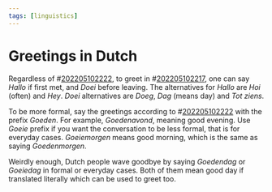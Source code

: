 ```yaml
---
tags: [linguistics]
---
```


# Greetings in Dutch

Regardless of #[202205102222](202205102222.md), to greet in #[202205102217](202205102217.md), one can say
*Hallo* if first met, and *Doei* before leaving. The alternatives for *Hallo*
are *Hoi* (often) and *Hey*. *Doei* alternatives are *Doeg*, *Dag* (means day)
and *Tot ziens*.

To be more formal, say the greetings according to #[202205102222](202205102222.md) with the
prefix *Goeden*. For example, *Goedenavond*, meaning good evening. Use *Goeie*
prefix if you want the conversation to be less formal, that is for everyday
cases. *Goeiemorgen* means good morning, which is the same as saying
*Goedenmorgen*.

Weirdly enough, Dutch people wave goodbye by saying *Goedendag* or *Goeiedag* in
formal or everyday cases. Both of them mean good day if translated literally
which can be used to greet too.
